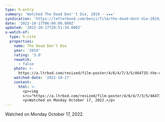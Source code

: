 ```yaml
---
type: h-entry
summary: 'Watched The Dead Don''t Die, 2019 - ★★★'
syndication: 'https://letterboxd.com/benji/film/the-dead-dont-die-2019/'
date: '2022-10-17T06:00:00.000Z'
updated: '2022-10-17T20:51:34.000Z'
u-watch-of:
  type: h-cite
  properties:
    name: The Dead Don't Die
    year: '2019'
    rating: '3.0'
    rewatch:
      - false
    photo: >-
      https://a.ltrbxd.com/resized/film-poster/4/6/4/7/3/5/464735-the-dead-don-t-die-0-600-0-900-crop.jpg?v=d01422458c
    watched-date: '2022-10-17'
    content:
      html: >-
        <p><img
        src="https://a.ltrbxd.com/resized/film-poster/4/6/4/7/3/5/464735-the-dead-don-t-die-0-600-0-900-crop.jpg?v=d01422458c"/></p>
        <p>Watched on Monday October 17, 2022.</p>
---
```

Watched on Monday October 17, 2022.
